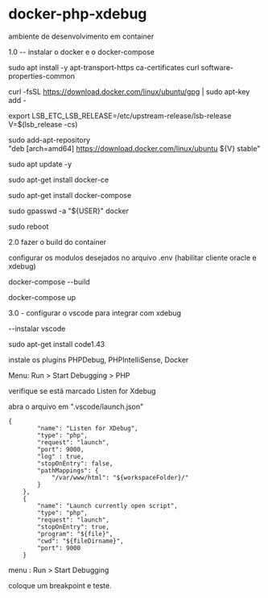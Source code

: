 # docker-php-xdebug
ambiente de desenvolvimento em container

1.0 -- instalar o docker e o docker-compose


sudo apt install -y apt-transport-https ca-certificates curl software-properties-common

 
curl -fsSL https://download.docker.com/linux/ubuntu/gpg | sudo apt-key add -

    
export LSB_ETC_LSB_RELEASE=/etc/upstream-release/lsb-release
V=$(lsb_release -cs)


sudo add-apt-repository \
    "deb [arch=amd64] https://download.docker.com/linux/ubuntu ${V} stable"
    
    
sudo apt update -y


sudo apt-get install docker-ce

sudo apt-get  install docker-compose

sudo gpasswd -a "${USER}" docker

sudo reboot

2.0 fazer o build do container

configurar os modulos desejados no arquivo .env (habilitar cliente oracle e xdebug)

docker-compose --build

docker-compose up


3.0 - configurar o vscode para integrar com xdebug

--instalar vscode

sudo apt-get install code1.43


instale os plugins PHPDebug, PHPIntelliSense, Docker


Menu: Run > Start Debugging > PHP


verifique se está marcado Listen for Xdebug


abra o arquivo em ".vscode/launch.json"


    {
            "name": "Listen for XDebug",
            "type": "php",
            "request": "launch",
            "port": 9000,
            "log" : true,
            "stopOnEntry": false,
            "pathMappings": {
                "/var/www/html": "${workspaceFolder}/"
            }
        },
        {
            "name": "Launch currently open script",
            "type": "php",
            "request": "launch",
            "stopOnEntry": true,
            "program": "${file}",
            "cwd": "${fileDirname}",
            "port": 9000
        }
        

menu : Run > Start Debugging


coloque um breakpoint e teste.
